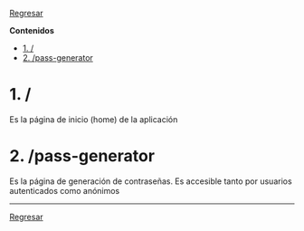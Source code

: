 [Regresar](./README.md)

**Contenidos**

- [1. /](#1-)
- [2. /pass-generator](#2-pass-generator)


# 1. /
Es la página de inicio (home) de la aplicación


# 2. /pass-generator
Es la página de generación de contraseñas. Es accesible tanto por usuarios autenticados como anónimos


---

[Regresar](./README.md)
